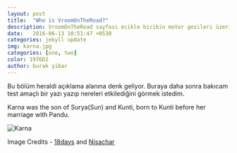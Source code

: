 ```yaml
---
layout: post
title:  "Who is VroomOnTheRoad?"
description: VroomOnTheRoad sayfası ecikle bicikin motor gezileri üzerine açıp gezileri hakkında paylaşım yapmayı planladığı platformdur. Motor gezilerinden derlenmiş fotoğraf ve yazıları bu sayfa üzerine paylaşacaklar. Buda temanın ilk denemesi gayri...
date:   2016-06-13 10:51:47 +0530
categories: jekyll update
img: karna.jpg
categories: [one, two]
color: 1976D2
author: burak şibar
---
```

Bu bölüm heraldi açıklama alanına denk geliyor. Buraya daha sonra bakıcam test amaçlı bir yazı yazıp nereleri etkilediğini görmek istedim.

Karna was the son of Surya(Sun) and Kunti, born to Kunti before her marriage with Pandu.

![Karna]({{site.baseurl}}/images/karna-2.jpg)


Image Credits - [18days](https://www.youtube.com/watch?v=kyHFBybC3RI) and [Nisachar](http://nisachar.deviantart.com/gallery/37429163/18-Days) 